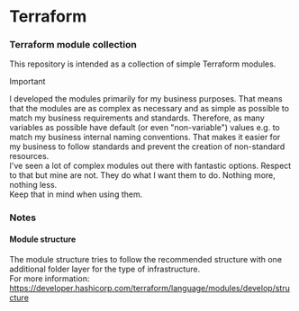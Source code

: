 # Terraform

### Terraform module collection

This repository is intended as a collection of simple Terraform modules.  

> [!IMPORTANT]
>I developed the modules primarily for my business purposes. That means that the modules are as complex as necessary and as simple as possible to match my business requirements and standards. Therefore, as many variables as possible have default (or even "non-variable") values e.g. to match my business internal naming conventions. That makes it easier for my business to follow standards and prevent the creation of non-standard resources.  
>I've seen a lot of complex modules out there with fantastic options. Respect to that but mine are not. They do what I want them to do. Nothing more, nothing less.  
>Keep that in mind when using them.  

### Notes

#### Module structure

The module structure tries to follow the recommended structure with one additional folder layer for the type of infrastructure.  
For more information: https://developer.hashicorp.com/terraform/language/modules/develop/structure  